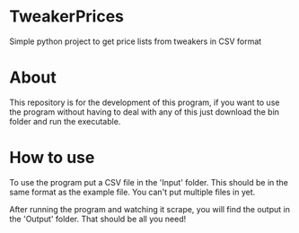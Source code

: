 # TweakerPrices
Simple python project to get price lists from tweakers in CSV format

# About
This repository is for the development of this program, if you want to use the program without having to deal with any of this
just download the bin folder and run the executable.

# How to use
To use the program put a CSV file in the 'Input' folder. This should be in the same format as the example file. You can't put multiple files in yet.

After running the program and watching it scrape, you will find the output in the 'Output' folder. That should be all you need!
